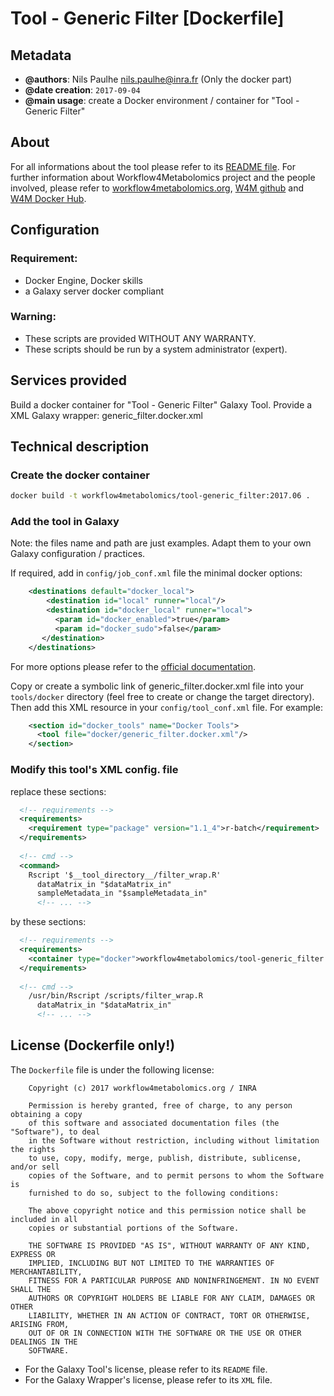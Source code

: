 # Tool - Generic Filter [Dockerfile]


## Metadata

- **@authors**: Nils Paulhe <nils.paulhe@inra.fr> (Only the docker part)
- **@date creation**: `2017-09-04`
- **@main usage**: create a Docker environment / container for "Tool - Generic Filter"

## About

For all informations about the tool please refer to its [README file](README.md). 
For further information about Workflow4Metabolomics project and the people involved, please refer to [workflow4metabolomics.org](http://workflow4metabolomics.org/), [W4M github](https://github.com/workflow4metabolomics/) and [W4M Docker Hub](https://hub.docker.com/r/workflow4metabolomics/). 
 
## Configuration

### Requirement:
 * Docker Engine, Docker skills
 * a Galaxy server docker compliant

### Warning:
 * These scripts are provided WITHOUT ANY WARRANTY. 
 * These scripts should be run by a system administrator (expert).

## Services provided

Build a docker container for "Tool - Generic Filter" Galaxy Tool.
Provide a XML Galaxy wrapper: generic_filter.docker.xml
 
## Technical description

### Create the docker container

``` bash
docker build -t workflow4metabolomics/tool-generic_filter:2017.06 .
```

### Add the tool in Galaxy

Note: the files name and path are just examples. Adapt them to your own Galaxy configuration / practices.

If required, add in `config/job_conf.xml` file the minimal docker options:

``` xml
    <destinations default="docker_local">
        <destination id="local" runner="local"/>
        <destination id="docker_local" runner="local">
          <param id="docker_enabled">true</param>
          <param id="docker_sudo">false</param>
       </destination>
    </destinations>
```

For more options please refer to the [official documentation](https://galaxyproject.org/admin/tools/docker/).

Copy or create a symbolic link of generic_filter.docker.xml file into your `tools/docker` directory (feel free to create or change the target directory). 
Then add this XML resource in your `config/tool_conf.xml` file. For example:

``` xml
    <section id="docker_tools" name="Docker Tools">
      <tool file="docker/generic_filter.docker.xml"/>
    </section>
```

### Modify this tool's XML config. file

replace these sections:
```xml
  <!-- requirements -->
  <requirements>
    <requirement type="package" version="1.1_4">r-batch</requirement>
  </requirements>
  
  <!-- cmd -->
  <command>
    Rscript '$__tool_directory__/filter_wrap.R'
      dataMatrix_in "$dataMatrix_in"
      sampleMetadata_in "$sampleMetadata_in"
      <!-- ... -->
```

by these sections:
```xml
  <!-- requirements -->
  <requirements>
    <container type="docker">workflow4metabolomics/tool-generic_filter:2017.06</container>
  </requirements>
  
  <!-- cmd -->
    /usr/bin/Rscript /scripts/filter_wrap.R
      dataMatrix_in "$dataMatrix_in"
      <!-- ... -->
```

## License (Dockerfile only!)

The `Dockerfile` file is under the following license:
```
    Copyright (c) 2017 workflow4metabolomics.org / INRA

    Permission is hereby granted, free of charge, to any person obtaining a copy
    of this software and associated documentation files (the "Software"), to deal
    in the Software without restriction, including without limitation the rights
    to use, copy, modify, merge, publish, distribute, sublicense, and/or sell
    copies of the Software, and to permit persons to whom the Software is
    furnished to do so, subject to the following conditions:

    The above copyright notice and this permission notice shall be included in all
    copies or substantial portions of the Software.

    THE SOFTWARE IS PROVIDED "AS IS", WITHOUT WARRANTY OF ANY KIND, EXPRESS OR
    IMPLIED, INCLUDING BUT NOT LIMITED TO THE WARRANTIES OF MERCHANTABILITY,
    FITNESS FOR A PARTICULAR PURPOSE AND NONINFRINGEMENT. IN NO EVENT SHALL THE
    AUTHORS OR COPYRIGHT HOLDERS BE LIABLE FOR ANY CLAIM, DAMAGES OR OTHER
    LIABILITY, WHETHER IN AN ACTION OF CONTRACT, TORT OR OTHERWISE, ARISING FROM,
    OUT OF OR IN CONNECTION WITH THE SOFTWARE OR THE USE OR OTHER DEALINGS IN THE
    SOFTWARE.
```

- For the Galaxy Tool's license, please refer to its `README` file. 
- For the Galaxy Wrapper's license, please refer to its `XML` file. 

